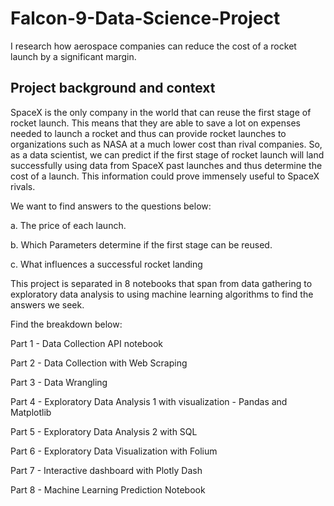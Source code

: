 # Falcon-9-Data-Science-Project
I research how aerospace companies can reduce the cost of a rocket launch by a significant margin. 

## Project background and context
SpaceX is the only company in the world that can reuse the first stage of rocket launch. This means that they are able to save a lot on expenses needed to launch a rocket and
thus can provide rocket launches to organizations such as NASA at a much lower cost than rival companies. So, as a data scientist, we can predict if the first stage of rocket launch will land successfully using data from SpaceX past launches and thus determine the cost of a launch. This information could prove immensely useful to SpaceX rivals.

We want to find answers to the questions below:

 a. The price of each launch.
 
 b. Which Parameters determine if the first stage can be reused.
 
 c. What influences a successful rocket landing

This project is separated in 8 notebooks that span from data gathering to exploratory data analysis to using machine learning algorithms to find the answers we seek.

Find the breakdown below:

Part 1 - Data Collection API notebook

Part 2 - Data Collection with Web Scraping

Part 3 - Data Wrangling

Part 4 - Exploratory Data Analysis 1 with visualization - Pandas and Matplotlib

Part 5 - Exploratory Data Analysis 2 with SQL

Part 6 - Exploratory Data Visualization with Folium

Part 7 - Interactive dashboard with Plotly Dash

Part 8 - Machine Learning Prediction Notebook
